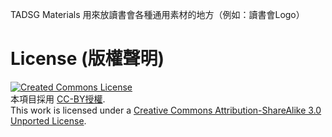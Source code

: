 TADSG Materials
用來放讀書會各種通用素材的地方（例如：讀書會Logo）


# License (版權聲明)

[![Created Commons License](https://i.creativecommons.org/l/by/3.0/88x31.png)](http://creativecommons.org/licenses/by/3.0/)
<br>
本項目採用 [CC-BY授權](http://creativecommons.org/licenses/by/3.0/).
<br>
This work is licensed under a [Creative Commons Attribution-ShareAlike 3.0 Unported License](http://creativecommons.org/licenses/by/3.0/).

